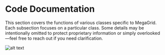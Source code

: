 # Code Documentation

This section covers the functions of various classes specific to MegaGrid. Each subsection focuses on a particular class. Some details may be intentionally omitted to protect proprietary information or simply overlooked—feel free to reach out if you need clarification.

![alt text](<../images/megagrid code ascii.png>)